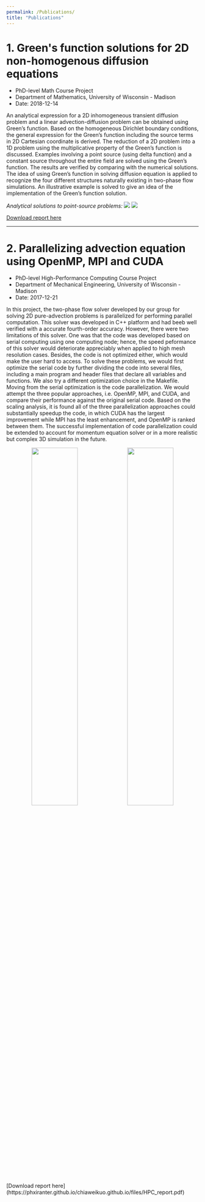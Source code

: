 ```yaml
---
permalink: /Publications/
title: "Publications"
---
```



# 1. Green's function solutions for 2D non-homogenous diffusion equations
- PhD-level Math Course Project
- Department of Mathematics, University of Wisconsin - Madison
- Date: 2018-12-14

An analytical expression for a 2D inhomogeneous transient diffusion problem and a linear advection-diffusion problem can be obtained using Green’s function. Based on the homogeneous Dirichlet boundary conditions, the general expression for the Green’s function including the source terms in 2D Cartesian coordinate is derived. The reduction of a 2D problem into a 1D problem using the multiplicative property of the Green’s function is discussed. Examples involving a point source (using delta function) and a constant source throughout the entire field are solved using the Green’s function. The results are verified by comparing with the numerical solutions. The idea of using Green’s function in solving diffusion equation is applied to recognize the four different structures naturally existing in two-phase flow simulations. An illustrative example is solved to give an idea of the implementation of the Green’s function solution.


*Analytical solutions to point-source problems:* 
<img src='https://phxiranter.github.io/chiaweikuo.github.io/Projects/images/point_source.png'>
<img src='https://phxiranter.github.io/chiaweikuo.github.io/Projects/images/image_point_source.png'>

[Download report here](https://phxiranter.github.io/chiaweikuo.github.io/files/math703_report.pdf)


---
# 2. Parallelizing advection equation using OpenMP, MPI and CUDA
- PhD-level High-Performance Computing Course Project
- Department of Mechanical Engineering, University of Wisconsin - Madison
- Date: 2017-12-21

In this project, the two-phase flow solver developed by our group for solving 2D pure-advection problems is parallelized for performing parallel computation. This solver was developed in C++ platform and had beeb well verified with a accurate fourth-order accuracy. However, there were two limitations of this solver. One was that the code was developed based on serial computing using one computing node; hence, the speed peformance of this solver would deteriorate appreciably when applied to high mesh resolution cases. Besides, the code is not optimized either, which would make the user hard to access. To solve these problems, we would first optimize the serial code by further dividing the code into several files, including a main program and header files that declare all variables and functions. We also try a different optimization choice in the Makefile. Moving from the serial optimization is the code parallelization. We would attempt the three popular approaches, i.e. OpenMP, MPI, and CUDA, and compare their performance against the original serial code. Based on the scaling analysis, it is found all of the three parallelization approaches could substantially speedup the code, in which CUDA has the largest improvement while MPI has the least enhancement, and OpenMP is ranked between them. The successful implementation of code parallelization could be extended to account for momentum equation solver or in a more realistic but complex 3D simulation in the future.

<p align="center">
<img src='https://phxiranter.github.io/chiaweikuo.github.io/Projects/images/CUDA.png' width="49%">
<img src='https://phxiranter.github.io/chiaweikuo.github.io/Projects/images/MPI.png' width="49%">
</p>
[Download report here](https://phxiranter.github.io/chiaweikuo.github.io/files/HPC_report.pdf)
